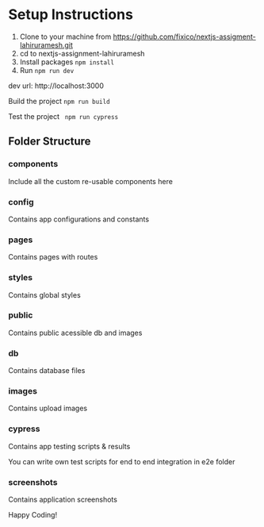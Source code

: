# Setup Instructions

1. Clone to your machine from https://github.com/fixico/nextjs-assigment-lahiruramesh.git
2. cd to nextjs-assignment-lahiruramesh
3. Install packages ``npm install``
4. Run ``npm run dev``

dev url: http://localhost:3000

Build the project
`` npm run build ``

Test the project
`` npm run cypress``

## Folder Structure

### components
<p>Include all the custom re-usable components here</p>

### config
<p>Contains app configurations and constants</p>

### pages
<p>Contains pages with routes</p>

### styles
<p>Contains global styles</p>

### public
<p>Contains public acessible db and images</p>

### db
<p>Contains database files</p>

### images
<p>Contains upload images</p>

### cypress
<p>Contains app testing scripts & results</p>

<p>You can write own test scripts for end to end integration in e2e folder</p>

### screenshots
<p>Contains application screenshots</p>

Happy Coding!